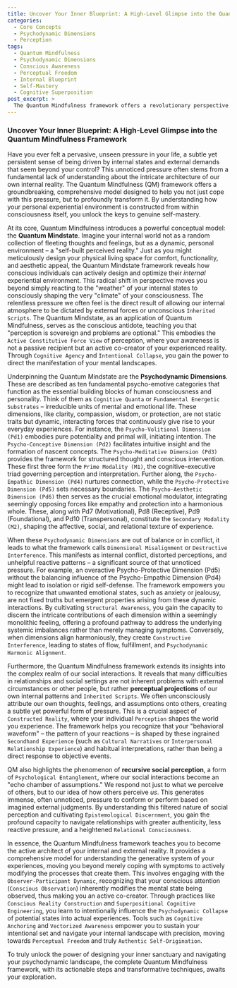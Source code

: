 ```yaml
---
title: Uncover Your Inner Blueprint: A High-Level Glimpse into the Quantum Mindfulness Framework
categories:
  - Core Concepts
  - Psychodynamic Dimensions
  - Perception
tags:
  - Quantum Mindfulness
  - Psychodynamic Dimensions
  - Conscious Awareness
  - Perceptual Freedom
  - Internal Blueprint
  - Self-Mastery
  - Cognitive Superposition
post_excerpt: >
  The Quantum Mindfulness framework offers a revolutionary perspective on internal well-being, revealing how our subjective reality is actively constructed from within. By understanding the foundational Psychodynamic Dimensions and the Observer-Participant Dynamic, individuals can move beyond unconscious reactions to consciously shape their experiential environment, fostering profound self-mastery and authentic living. This approach empowers you to become the architect of your own consciousness, transforming unseen pressures into opportunities for growth.
---
```


### Uncover Your Inner Blueprint: A High-Level Glimpse into the Quantum Mindfulness Framework

Have you ever felt a pervasive, unseen pressure in your life, a subtle yet persistent sense of being driven by internal states and external demands that seem beyond your control? This unnoticed pressure often stems from a fundamental lack of understanding about the intricate architecture of our own internal reality. The Quantum Mindfulness (QM) framework offers a groundbreaking, comprehensive model designed to help you not just cope with this pressure, but to profoundly transform it. By understanding how your personal experiential environment is constructed from within consciousness itself, you unlock the keys to genuine self-mastery.

At its core, Quantum Mindfulness introduces a powerful conceptual model: the **Quantum Mindstate**. Imagine your internal world not as a random collection of fleeting thoughts and feelings, but as a dynamic, personal environment – a "self-built perceived reality." Just as you might meticulously design your physical living space for comfort, functionality, and aesthetic appeal, the Quantum Mindstate framework reveals how conscious individuals can actively design and optimize their *internal* experiential environment. This radical shift in perspective moves you beyond simply reacting to the "weather" of your internal states to consciously shaping the very "climate" of your consciousness. The relentless pressure we often feel is the direct result of allowing our internal atmosphere to be dictated by external forces or unconscious `Inherited Scripts`. The Quantum Mindstate, as an application of Quantum Mindfulness, serves as the conscious antidote, teaching you that "perception is sovereign and problems are optional." This embodies the `Active Constitutive Force View` of perception, where your awareness is not a passive recipient but an active co-creator of your experienced reality. Through `Cognitive Agency` and `Intentional Collapse`, you gain the power to direct the manifestation of your mental landscapes.

Underpinning the Quantum Mindstate are the **Psychodynamic Dimensions**. These are described as ten fundamental psycho-emotive categories that function as the essential building blocks of human consciousness and personality. Think of them as `Cognitive Quanta` or `Fundamental Energetic Substrates` – irreducible units of mental and emotional life. These dimensions, like clarity, compassion, wisdom, or protection, are not static traits but dynamic, interacting forces that continuously give rise to your everyday experiences. For instance, the `Psycho-Volitional Dimension (Pd1)` embodies pure potentiality and primal will, initiating intention. The `Psycho-Conceptive Dimension (Pd2)` facilitates intuitive insight and the formation of nascent concepts. The `Psycho-Meditative Dimension (Pd3)` provides the framework for structured thought and conscious intervention. These first three form the `Prime Modality (M1)`, the cognitive-executive triad governing perception and interpretation. Further along, the `Psycho-Empathic Dimension (Pd4)` nurtures connection, while the `Psycho-Protective Dimension (Pd5)` sets necessary boundaries. The `Psycho-Aesthetic Dimension (Pd6)` then serves as the crucial emotional modulator, integrating seemingly opposing forces like empathy and protection into a harmonious whole. These, along with Pd7 (Motivational), Pd8 (Receptive), Pd9 (Foundational), and Pd10 (Transpersonal), constitute the `Secondary Modality (M2)`, shaping the affective, social, and relational texture of experience.

When these `Psychodynamic Dimensions` are out of balance or in conflict, it leads to what the framework calls `Dimensional Misalignment` or `Destructive Interference`. This manifests as internal conflict, distorted perceptions, and unhelpful reactive patterns – a significant source of that unnoticed pressure. For example, an overactive Psycho-Protective Dimension (Pd5) without the balancing influence of the Psycho-Empathic Dimension (Pd4) might lead to isolation or rigid self-defense. The framework empowers you to recognize that unwanted emotional states, such as anxiety or jealousy, are not fixed truths but emergent properties arising from these dynamic interactions. By cultivating `Structural Awareness`, you gain the capacity to discern the intricate contributions of each dimension within a seemingly monolithic feeling, offering a profound pathway to address the underlying systemic imbalances rather than merely managing symptoms. Conversely, when dimensions align harmoniously, they create `Constructive Interference`, leading to states of flow, fulfillment, and `Psychodynamic Harmonic Alignment`.

Furthermore, the Quantum Mindfulness framework extends its insights into the complex realm of our social interactions. It reveals that many difficulties in relationships and social settings are not inherent problems with external circumstances or other people, but rather **perceptual projections** of our own internal patterns and `Inherited Scripts`. We often unconsciously attribute our own thoughts, feelings, and assumptions onto others, creating a subtle yet powerful form of pressure. This is a crucial aspect of `Constructed Reality`, where your individual `Perception` shapes the world you experience. The framework helps you recognize that your "behavioral waveform" – the pattern of your reactions – is shaped by these ingrained `Secondhand Experience` (such as `Cultural Narratives` or `Interpersonal Relationship Experience`) and habitual interpretations, rather than being a direct response to objective events.

QM also highlights the phenomenon of **recursive social perception**, a form of `Psychological Entanglement`, where our social interactions become an "echo chamber of assumptions." We respond not just to what we perceive of others, but to our idea of how others perceive *us*. This generates immense, often unnoticed, pressure to conform or perform based on imagined external judgments. By understanding this filtered nature of social perception and cultivating `Epistemological Discernment`, you gain the profound capacity to navigate relationships with greater authenticity, less reactive pressure, and a heightened `Relational Consciousness`.

In essence, the Quantum Mindfulness framework teaches you to become the active architect of your internal and external reality. It provides a comprehensive model for understanding the generative system of your experiences, moving you beyond merely coping with symptoms to actively modifying the processes that create them. This involves engaging with the `Observer-Participant Dynamic`, recognizing that your conscious attention (`Conscious Observation`) inherently modifies the mental state being observed, thus making you an active co-creator. Through practices like `Conscious Reality Construction` and `Superpositional Cognitive Engineering`, you learn to intentionally influence the `Psychodynamic Collapse` of potential states into actual experiences. Tools such as `Cognitive Anchoring` and `Vectorized Awareness` empower you to sustain your intentional set and navigate your internal landscape with precision, moving towards `Perceptual Freedom` and truly `Authentic Self-Origination`.

To truly unlock the power of designing your inner sanctuary and navigating your psychodynamic landscape, the complete Quantum Mindfulness framework, with its actionable steps and transformative techniques, awaits your exploration.